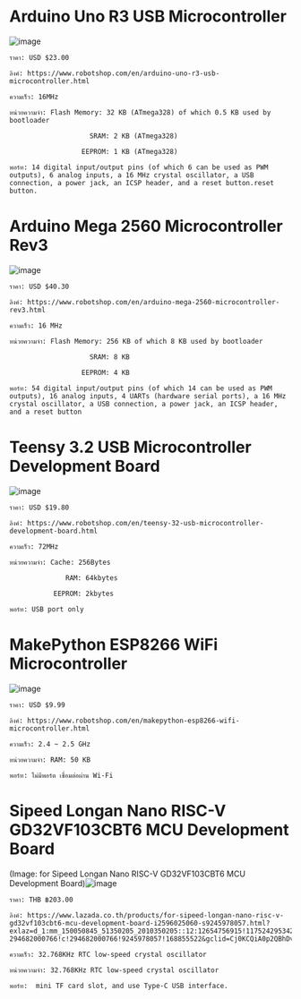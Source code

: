 # Arduino Uno R3 USB Microcontroller

![image](https://user-images.githubusercontent.com/98943546/153701485-77a323fd-1470-4874-a4a2-7638ceb77193.png)

    ราคา: USD $23.00
    
    ลิงค์: https://www.robotshop.com/en/arduino-uno-r3-usb-microcontroller.html
    
    ความเร็ว: 16MHz
    
    หน่วยความจำ: Flash Memory: 32 KB (ATmega328) of which 0.5 KB used by bootloader 
    
                        SRAM: 2 KB (ATmega328) 
                       
                      EEPROM: 1 KB (ATmega328) 
                     
    พอร์ท: 14 digital input/output pins (of which 6 can be used as PWM outputs), 6 analog inputs, a 16 MHz crystal oscillator, a USB connection, a power jack, an ICSP header, and a reset button.reset button.

# Arduino Mega 2560 Microcontroller Rev3

![image](https://user-images.githubusercontent.com/98943546/153701787-aef60b39-c9a6-4331-993f-72af3e7a3dbb.png)

    ราคา: USD $40.30
    
    ลิงค์: https://www.robotshop.com/en/arduino-mega-2560-microcontroller-rev3.html
    
    ความเร็ว: 16 MHz
    
    หน่วยความจำ: Flash Memory: 256 KB of which 8 KB used by bootloader
    
                        SRAM: 8 KB
                        
                      EEPROM: 4 KB
    
    พอร์ท: 54 digital input/output pins (of which 14 can be used as PWM outputs), 16 analog inputs, 4 UARTs (hardware serial ports), a 16 MHz crystal oscillator, a USB connection, a power jack, an ICSP header, and a reset button
    
# Teensy 3.2 USB Microcontroller Development Board

![image](https://user-images.githubusercontent.com/98943546/153702696-a53afd5a-1989-420a-bbac-7e83cca45329.png)

    ราคา: USD $19.80
    
    ลิงค์: https://www.robotshop.com/en/teensy-32-usb-microcontroller-development-board.html
    
    ความเร็ว: 72MHz
    
    หน่วยความจำ: Cache: 256Bytes
    
                  RAM: 64kbytes
                  
               EEPROM: 2kbytes
    
    พอร์ท: USB port only
    
# MakePython ESP8266 WiFi Microcontroller

![image](https://user-images.githubusercontent.com/98943546/153702979-b5b94c19-4348-4a53-a6d1-a530f22d5d3b.png)

    ราคา: USD $9.99
    
    ลิงค์: https://www.robotshop.com/en/makepython-esp8266-wifi-microcontroller.html
    
    ความเร็ว: 2.4 ~ 2.5 GHz
    
    หน่วยความจำ: RAM: 50 KB
    
    พอร์ท: ไม่มีพอร์ต เชื่อมต่อผ่าน Wi-Fi
 
# Sipeed Longan Nano RISC-V GD32VF103CBT6 MCU Development Board

(Image: for Sipeed Longan Nano RISC-V GD32VF103CBT6 MCU Development Board)![image](https://user-images.githubusercontent.com/98943546/153703487-ed6c75a7-8ac8-4cf8-a032-a014c016e359.png)

    ราคา: THB ฿203.00
    
    ลิงค์: https://www.lazada.co.th/products/for-sipeed-longan-nano-risc-v-gd32vf103cbt6-mcu-development-board-i2596025060-s9245978057.html?exlaz=d_1:mm_150050845_51350205_2010350205::12:12654756915!117524295342!!!pla-294682000766!c!294682000766!9245978057!168855522&gclid=Cj0KCQiA0p2QBhDvARIsAACSOONJJ3GBDvWpqg6qbz_I6gUjadgPETkaVc4KURXcUMVn_T8Rc0W6OOUaAg9DEALw_wcB
    
    ความเร็ว: 32.768KHz RTC low-speed crystal oscillator
    
    หน่วยความจำ: 32.768KHz RTC low-speed crystal oscillator
    
    พอร์ท:  mini TF card slot, and use Type-C USB interface.
